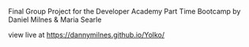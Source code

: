 Final Group Project for the Developer Academy Part Time Bootcamp
by Daniel Milnes & Maria Searle

view live at https://dannymilnes.github.io/Yolko/


